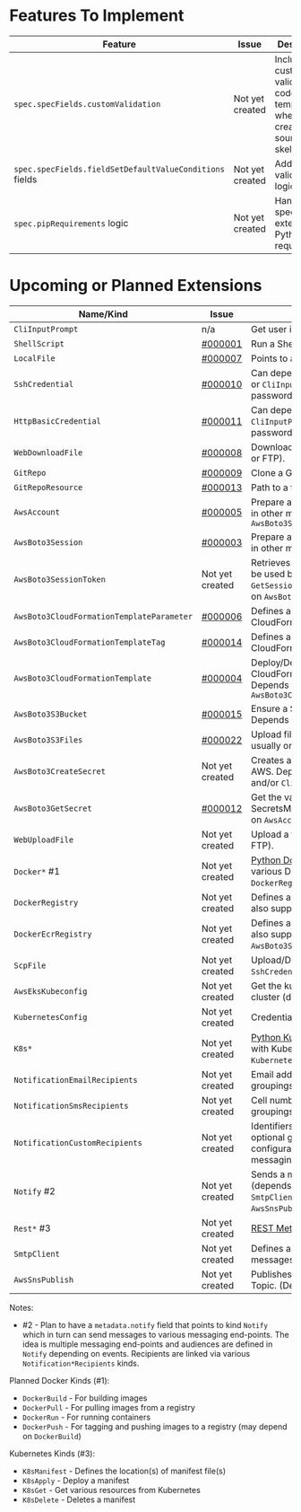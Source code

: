 # Features To Implement

| Feature                                                 | Issue           | Description                                                                           |
|---------------------------------------------------------|-----------------|---------------------------------------------------------------------------------------|
| `spec.specFields.customValidation`                      | Not yet created | Include custom validation code in the template when creating the source file skeleton |
| `spec.specFields.fieldSetDefaultValueConditions` fields | Not yet created | Add validation logic                                                                  |
| `spec.pipRequirements` logic                            | Not yet created | Handle specific external Python requirements                                          |


# Upcoming or Planned Extensions

| Name/Kind                                    | Issue                                                                    | Description                                                                                                                                       | Status     |
|----------------------------------------------|--------------------------------------------------------------------------|---------------------------------------------------------------------------------------------------------------------------------------------------|:----------:|
| `CliInputPrompt`                             | n/a                                                                      | Get user input form the command line                                                                                                              | Beta       |
| `ShellScript`                                | [#000001](https://github.com/nicc777/py-animus-extensions/issues/1)      | Run a Shell Script                                                                                                                                | Beta       |
| `LocalFile`                                  | [#000007](https://github.com/nicc777/py-animus-extensions/issues/7)      | Points to a file on the local file system                                                                                                         | Planned    |
| `SshCredential`                              | [#000010](https://github.com/nicc777/py-animus-extensions/issues/10)     | Can depend on `LocalFile` for private key or `CliInputPrompt` to get username and password                                                        | Planned    |
| `HttpBasicCredential`                        | [#000011](https://github.com/nicc777/py-animus-extensions/issues/11)     | Can depend on `AwsBoto3GetSecret` or `CliInputPrompt` to get username and password                                                                | Planned    |
| `WebDownloadFile`                            | [#000008](https://github.com/nicc777/py-animus-extensions/issues/8)      | Download a file from a web source (HTTP or FTP).                                                                                                  | Planned    |
| `GitRepo`                                    | [#000009](https://github.com/nicc777/py-animus-extensions/issues/9)      | Clone a Git Repo                                                                                                                                  | Planned    |
| `GitRepoResource`                            | [#000013](https://github.com/nicc777/py-animus-extensions/issues/13)     | Path to a file or directory in a `GitRepo`                                                                                                        | Planned    |
| `AwsAccount`                                 | [#000005](https://github.com/nicc777/py-animus-extensions/issues/5)      | Prepare a `boto3` session that can be used in other manifests. Depends on `AwsBoto3Session`                                                       | Planned    |
| `AwsBoto3Session`                            | [#000003](https://github.com/nicc777/py-animus-extensions/issues/3)      | Prepare a `boto3` session that can be used in other manifests.                                                                                    | Beta       |
| `AwsBoto3SessionToken`                       | Not yet created                                                          | Retrieves an AWS session token that can be used by other applications. Uses STS `GetSessionToken` API call. Depends usually on `AwsBoto3Session`. | Planned    |
| `AwsBoto3CloudFormationTemplateParameter`    | [#000006](https://github.com/nicc777/py-animus-extensions/issues/6)      | Defines a parameter to be passed into a CloudFormation template                                                                                   | Planned    |
| `AwsBoto3CloudFormationTemplateTag `         | [#000014](https://github.com/nicc777/py-animus-extensions/issues/14)     | Defines a tag to be passed into a CloudFormation template                                                                                         | Planned    |
| `AwsBoto3CloudFormationTemplate`             | [#000004](https://github.com/nicc777/py-animus-extensions/issues/4)      | Deploy/Delete/Update an AWS CloudFormation Template using `boto3`. Depends usually on `AwsAccount` and `AwsBoto3CloudFormationTemplateParameter`  | Planned    |
| `AwsBoto3S3Bucket`                           | [#000015](https://github.com/nicc777/py-animus-extensions/issues/15)     | Ensure a S3 bucket exists using `boto3`. Depends usually on `AwsAccount`                                                                          | Beta       | 
| `AwsBoto3S3Files`                            | [#000022](https://github.com/nicc777/py-animus-extensions/issues/22)     | Upload file(s) using `boto3`. Depends usually on `AwsBoto3S3Bucket`                                                                               | Planned    |
| `AwsBoto3CreateSecret`                       | Not yet created                                                          | Creates a new SecretsManager secret in AWS. Depends usually on `AwsAccount` and/or `CliInputPrompt`                                               | Planned    |
| `AwsBoto3GetSecret`                          | [#000012](https://github.com/nicc777/py-animus-extensions/issues/12)     | Get the value of a secret in SecretsManager in AWS. Depends usually on `AwsAccount`                                                               | Planned    |
| `WebUploadFile`                              | Not yet created                                                          | Upload a file to a web server (HTTP or FTP).                                                                                                      | Planned    |
| `Docker*` #1                                 | Not yet created                                                          | [Python Docker](https://docker-py.readthedocs.io/en/stable/) integration to perform various Docker actions. (Depends on `DockerRegistry`)         | Planned    |
| `DockerRegistry`                             | Not yet created                                                          | Defines a Docker registry to use. Must also support login.                                                                                        | Planned    |
| `DockerEcrRegistry`                          | Not yet created                                                          | Defines a AWS ECR registry to use. Must also support login. (Depends on `AwsBoto3Session`)                                                        | Planned    |
| `ScpFile`                                    | Not yet created                                                          | Upload/Download files over SSH (requires `SshCredentials`)                                                                                        | Planned    |
| `AwsEksKubeconfig`                           | Not yet created                                                          | Get the kubectl config for an AWS EKS cluster (depends on `AwsBoto3Session`)                                                                      | Planned    |
| `KubernetesConfig`                           | Not yet created                                                          | Credentials file location for kubectl                                                                                                             | Planned    |
| `K8s*`                                       | Not yet created                                                          | [Python Kubernetes](https://github.com/kubernetes-client/python) integration to interact with Kubernetes. (Depends on `KubernetesConfig`)         | Planned    |
| `NotificationEmailRecipients`                | Not yet created                                                          | Email addresses of people with optional groupings and other configurations                                                                        | Planned    |
| `NotificationSmsRecipients`                  | Not yet created                                                          | Cell numbers of people with optional groupings and other configurations                                                                           | Planned    |
| `NotificationCustomRecipients`               | Not yet created                                                          | Identifiers of recipients or people with optional groupings and other configurations for any REST based messaging end-point                       | Planned    |
| `Notify` #2                                  | Not yet created                                                          | Sends a message. Can use REST methods (depends on `Rest*`) or SMTP (depends on `SmtpClient`) or SNS (depends on `AwsSnsPublish`)                  | Planned    |
| `Rest*`  #3                                  | Not yet created                                                          | [REST Methods](https://developer.mozilla.org/en-US/docs/Web/HTTP/Methods)                                                                         | Planned    |
| `SmtpClient`                                 | Not yet created                                                          | Defines a SMTP client that can send messages                                                                                                      | Planned    |
| `AwsSnsPublish`                              | Not yet created                                                          | Publishes a message to an AWS SNS Topic. (Depends on `AwsBoto3Session`)                                                                           | Planned    |

Notes:

* #2 - Plan to have a `metadata.notify` field that points to kind `Notify` which in turn can send messages to various messaging end-points. The idea is multiple messaging end-points and audiences are defined in `Notify` depending on events. Recipients are linked via various `Notification*Recipients` kinds.

Planned Docker Kinds (#1):

* `DockerBuild` - For building images
* `DockerPull` - For pulling images from a registry
* `DockerRun` - For running containers
* `DockerPush` - For tagging and pushing images to a registry (may depend on `DockerBuild`)

Kubernetes Kinds (#3):

* `K8sManifest` - Defines the location(s) of manifest file(s)
* `K8sApply` - Deploy a manifest
* `K8sGet` - Get various resources from Kubernetes
* `K8sDelete` - Deletes a manifest

